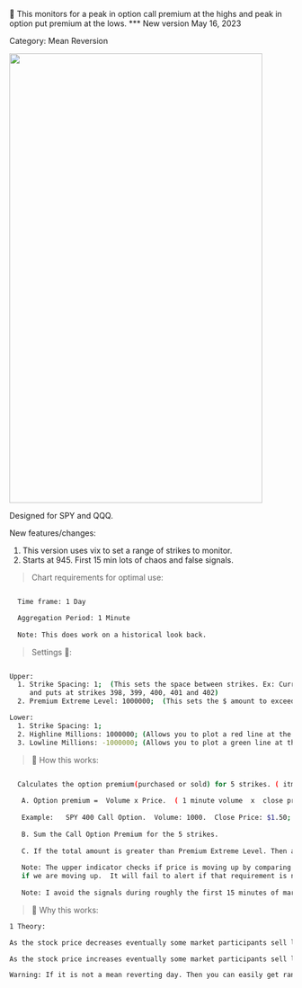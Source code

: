 🚀 This monitors for a peak in option call premium at the highs and peak in option put premium at the lows.
*** New version May 16, 2023

Category: Mean Reversion

<img src="https://user-images.githubusercontent.com/75052782/203618629-3c0bf2ba-da5e-4a4f-8d98-67cf2a929846.png" width="450" height="800">

Designed for SPY and QQQ.

New features/changes:
  1. This version uses vix to set a range of strikes to monitor.
  2. Starts at 945. First 15 min lots of chaos and false signals.

> Chart requirements for optimal use:
```bash

  Time frame: 1 Day

  Aggregation Period: 1 Minute
  
  Note: This does work on a historical look back.
```




> Settings 👷‍:

```bash

Upper:
  1. Strike Spacing: 1;  (This sets the space between strikes. Ex: Current SPY price is 400. It will monitor calls
     and puts at strikes 398, 399, 400, 401 and 402)
  2. Premium Extreme Level: 1000000;  (This sets the $ amount to exceed for the Alert to activate)

Lower:
  1. Strike Spacing: 1;
  2. Highline Millions: 1000000; (Allows you to plot a red line at the $ value in Millions for calls)
  3. Lowline Millions: -1000000; (Allows you to plot a green line at the $ value in Millions for puts)
 ```




> 🧪 How this works: 

```bash

  Calculates the option premium(purchased or sold) for 5 strikes. ( itm +1, itm, atm, otm, otm +1)
   
   A. Option premium =  Volume x Price.  ( 1 minute volume  x  close price)
   
   Example:   SPY 400 Call Option.  Volume: 1000.  Close Price: $1.50;   Option Premium = $150K.  (For that 1 min period)
  
   B. Sum the Call Option Premium for the 5 strikes. 
    
   C. If the total amount is greater than Premium Extreme Level. Then alert bubble "Sell" will appear on that candle.
   
   Note: The upper indicator checks if price is moving up by comparing previous close price vs current price. It will only alert a "Sell"
   if we are moving up.  It will fail to alert if that requirement is not met. ( I will improve on this in the future).
   
   Note: I avoid the signals during roughly the first 15 minutes of market open.  
 ```
 
> 🦖 Why this works:
```bash
1 Theory:

As the stock price decreases eventually some market participants sell large amounts of puts. Betting that the stock will not continue to decrease.

As the stock price increases eventually some market participants sell large amounts of calls. Betting that the stock will not continue to increase.

Warning: If it is not a mean reverting day. Then you can easily get ran over. 

```
